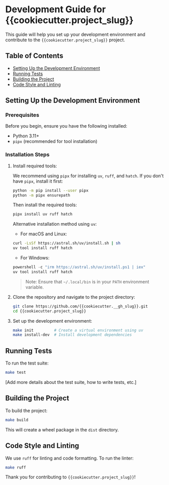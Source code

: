 # Development Guide for {{cookiecutter.project_slug}}

This guide will help you set up your development environment and contribute to the `{{cookiecutter.project_slug}}` project.

## Table of Contents
- [Setting Up the Development Environment](#setting-up-the-development-environment)
- [Running Tests](#running-tests)
- [Building the Project](#building-the-project)
- [Code Style and Linting](#code-style-and-linting)

## Setting Up the Development Environment

### Prerequisites

Before you begin, ensure you have the following installed:
- Python 3.11+
- `pipx` (recommended for tool installation)

### Installation Steps

1. Install required tools:

    We recommend using `pipx` for installing `uv`, `ruff`, and `hatch`. If you don't have `pipx`, install it first:

    ```bash
    python -m pip install --user pipx
    python -m pipx ensurepath
    ```

    Then install the required tools:

    ```bash
    pipx install uv ruff hatch
    ```

    Alternative installation method using `uv`:
    - For macOS and Linux:
    ```bash
    curl -LsSf https://astral.sh/uv/install.sh | sh
    uv tool install ruff hatch
    ```

    - For Windows:
    ```powershell
    powershell -c "irm https://astral.sh/uv/install.ps1 | iex"
    uv tool install ruff hatch
    ```

    > Note: Ensure that `~/.local/bin` is in your `PATH` environment variable.

2. Clone the repository and navigate to the project directory:

    ```bash
    git clone https://github.com/{{cookiecutter.__gh_slug}}.git
    cd {{cookiecutter.project_slug}}
    ```

3. Set up the development environment:

    ```bash
    make init         # Create a virtual environment using uv
    make install-dev  # Install development dependencies
    ```

## Running Tests

To run the test suite:

```bash
make test
```

[Add more details about the test suite, how to write tests, etc.]

## Building the Project

To build the project:

```bash
make build
```

This will create a wheel package in the `dist` directory.

## Code Style and Linting

We use `ruff` for linting and code formatting. To run the linter:

```bash
make ruff
```

Thank you for contributing to `{{cookiecutter.project_slug}}`!
